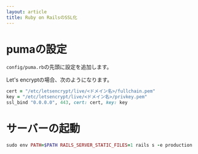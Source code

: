 ```yaml
---
layout: article
title: Ruby on RailsのSSL化
---
```


# pumaの設定

`config/puma.rb`の先頭に設定を追加します。

Let's encryptの場合、次のようになります。

```rb
cert = "/etc/letsencrypt/live/<ドメイン名>/fullchain.pem"
key = "/etc/letsencrypt/live/<ドメイン名>/privkey.pem"
ssl_bind "0.0.0.0", 443, cert: cert, key: key
```

# サーバーの起動

```rb
sudo env PATH=$PATH RAILS_SERVER_STATIC_FILES=1 rails s -e production
```
